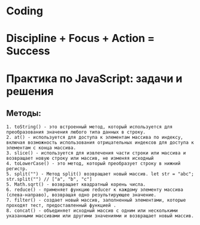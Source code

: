 # Coding

# Discipline + Focus + Action = Success

# Практика по JavaScript: задачи и решения

## Методы:

    1. toString() - это встроенный метод, который используется для преобразования значения любого типа данных в строку.
    2. at() - используется для доступа к элементам массива по индексу, включая возможность использования отрицательных индексов для доступа к элементам с конца массива.
    3. slice() - используется для извлечения части строки или массива и возвращает новую строку или массив, не изменяя исходный
    4. toLowerCase() - это метод, который преобразует строку в нижний регистр.
    5. split("") - Метод split() возвращает новый массив. let str = "abc"; str.split("") // ["a", "b", "c"]
    5. Math.sqrt() - возвращает квадратный корень числа.
    6. reduce() - применяет функцию reducer к каждому элементу массива (слева-направо), возвращая одно результирующее значение.
    7. filter() - создает новый массив, заполненный элементами, которые проходят тест, предоставленный функцией .
    8. concat() - объединяет исходный массив с одним или несколькими указанными массивами или другими значениями и возвращает новый массив. 

